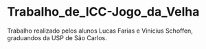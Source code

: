 # Trabalho_de_ICC-Jogo_da_Velha

Trabalho realizado pelos alunos Lucas Farias e Vinicius Schoffen, graduandos da USP de São Carlos.
